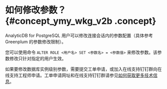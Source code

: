 # 如何修改参数？ {#concept_ymy_wkg_v2b .concept}

AnalyticDB for PostgreSQL 用户可以修改连接会话内的参数配置（具体参考 Greenplum 的参数修改限制）。

您可以使用命令 `ALTER ROLE <用户名> SET <参数名> = <参数值>` 来修改参数。该参数修改只针对指定的用户生效。

如果要修改数据库实例级别参数，需要提交工单申请，或加入在线支持钉钉群向在线支持工程师申请。工单申请网址和在线支持钉钉群请参见[如何获取更多技术信息](cn.zh-CN/常见问题/如何获取更多技术信息.md#)。

